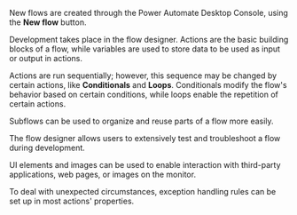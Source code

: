 New flows are created through the Power Automate Desktop Console, using the **New flow** button.

Development takes place in the flow designer. Actions are the basic building blocks of a flow, while variables are used to store data to be used as input or output in actions.

Actions are run sequentially; however, this sequence may be changed by certain actions, like **Conditionals** and **Loops**. Conditionals modify the flow's behavior based on certain conditions, while loops enable the repetition of certain actions.

Subflows can be used to organize and reuse parts of a flow more easily.

The flow designer allows users to extensively test and troubleshoot a flow during development.

UI elements and images can be used to enable interaction with third-party applications, web pages, or images on the monitor.

To deal with unexpected circumstances, exception handling rules can be set up in most actions' properties.